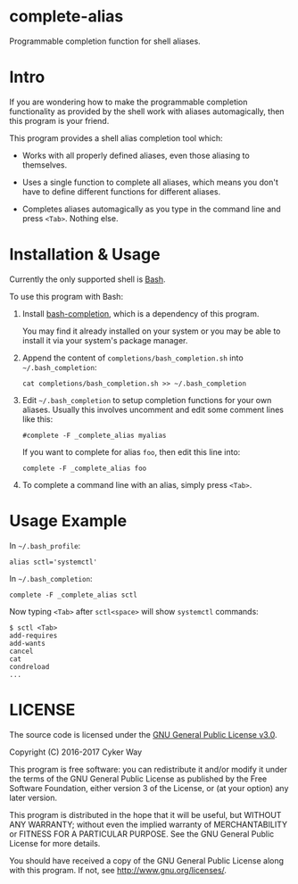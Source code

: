 # complete-alias

Programmable completion function for shell aliases.

# Intro

If you are wondering how to make the programmable completion functionality as
provided by the shell work with aliases automagically, then this program is your
friend.

This program provides a shell alias completion tool which:

-   Works with all properly defined aliases, even those aliasing to themselves.

-   Uses a single function to complete all aliases, which means you don't have
    to define different functions for different aliases.

-   Completes aliases automagically as you type in the command line and press
    `<Tab>`. Nothing else.

# Installation & Usage

Currently the only supported shell is [Bash][Bash].

To use this program with Bash:

1.  Install [bash-completion][bash-completion], which is a dependency of this
    program.

    You may find it already installed on your system or you may be able to
    install it via your system's package manager.

2.  Append the content of `completions/bash_completion.sh` into
    `~/.bash_completion`:

        cat completions/bash_completion.sh >> ~/.bash_completion

3.  Edit `~/.bash_completion` to setup completion functions for your own
    aliases. Usually this involves uncomment and edit some comment lines like
    this:

        #complete -F _complete_alias myalias

    If you want to complete for alias `foo`, then edit this line into:

        complete -F _complete_alias foo

4.  To complete a command line with an alias, simply press `<Tab>`.

# Usage Example

In `~/.bash_profile`:

    alias sctl='systemctl'

In `~/.bash_completion`:

    complete -F _complete_alias sctl

Now typing `<Tab>` after `sctl<space>` will show `systemctl` commands:

    $ sctl <Tab>
    add-requires
    add-wants
    cancel
    cat
    condreload
    ...

# LICENSE

The source code is licensed under the [GNU General Public License v3.0][GPLv3].

Copyright (C) 2016-2017 Cyker Way

This program is free software: you can redistribute it and/or modify it under
the terms of the GNU General Public License as published by the Free Software
Foundation, either version 3 of the License, or (at your option) any later
version.

This program is distributed in the hope that it will be useful, but WITHOUT ANY
WARRANTY; without even the implied warranty of MERCHANTABILITY or FITNESS FOR A
PARTICULAR PURPOSE.  See the GNU General Public License for more details.

You should have received a copy of the GNU General Public License along with
this program.  If not, see <http://www.gnu.org/licenses/>.


[Bash]: https://www.gnu.org/software/bash/
[GPLv3]: https://www.gnu.org/licenses/gpl-3.0.txt
[bash-completion]: https://github.com/scop/bash-completion

